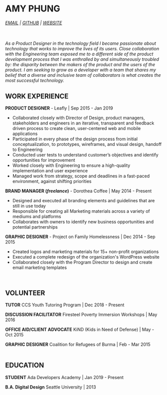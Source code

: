 # AMY PHUNG

<div id="webaddress">
 <h6> <a href="phung.amy85@gmail.com">EMAIL</a> | <a href="https://github.com/aphunk">GITHUB</a> | <a href="https://amyphung.xyz">WEBSITE</a></h6>
 <br>
<i>As a Product Designer in the technology field I became passionate about technology that works to improve the lives of its users. Close collaboration with the Engineering team exposed me to a different side of the product development process that I was enthralled by and simultaneously troubled by: the disparity between the makers of the product and the users of the product. I am seeking to grow as a developer with a team that shares my belief that a diverse and inclusive team of collaborators is what creates the most successful technology.</i>
 
<br>
</div>

## WORK EXPERIENCE

**PRODUCT DESIGNER** -
Leafly | Sep 2015 - Jan 2019
- Collaborated closely with Director of Design, product managers, stakeholders and engineers in an iterative, transparent and feedback driven process to create clean, user-centered web and mobile applications
- Participated in every phase of the design process from initial conceptualization, to prototypes, wireframes, and visual design, handoff to Engineering
- Conducted user tests to understand customer’s objectives and identify opportunities for improvement
- Worked closely with Engineering to ensure a high-quality implementation and user experience
- Managed work from strategy, scope and deadlines in a fast-paced environment, against shifting priorities

**BRAND MANAGER (*freelance*)** -
Dorothea Coffee | May 2014 - Present 
- Designed and executed all branding elements and guidelines that are still in use today
-	Responsible for creating all Marketing materials across a variety of mediums and platforms
- Collaborates with owners to identify new business opportunities and potential partnerships

**GRAPHIC DESIGNER** -
Project on Family Homelessness | Dec 2014 - Sep 2015
- Created logos and marketing materials for 15+ non-profit organizations
- Executed a complete redesign of the organization's WordPress website
- Collaborated closely with the Program Director to design and create email marketing templates
<br>

## VOLUNTEER

**TUTOR**
CCS Youth Tutoring Program | Dec 2018 - Present

**DISCUSSION FACILITATOR**
Firesteel Poverty Immersion Workshops | May 2016

**OFFICE AID/CLIENT ADVOCATE**
KiND (Kids in Need of Defense) | May - Oct 2015

**GRAPHIC DESIGNER**
Coalition for Refugees of Burma | Feb - Mar 2015
<br>
<br>

## EDUCATION

**STUDENT**
Ada Developers Academy | Jan 2019 - Present

**B.A. Digital Design**
Seattle University | 2013


